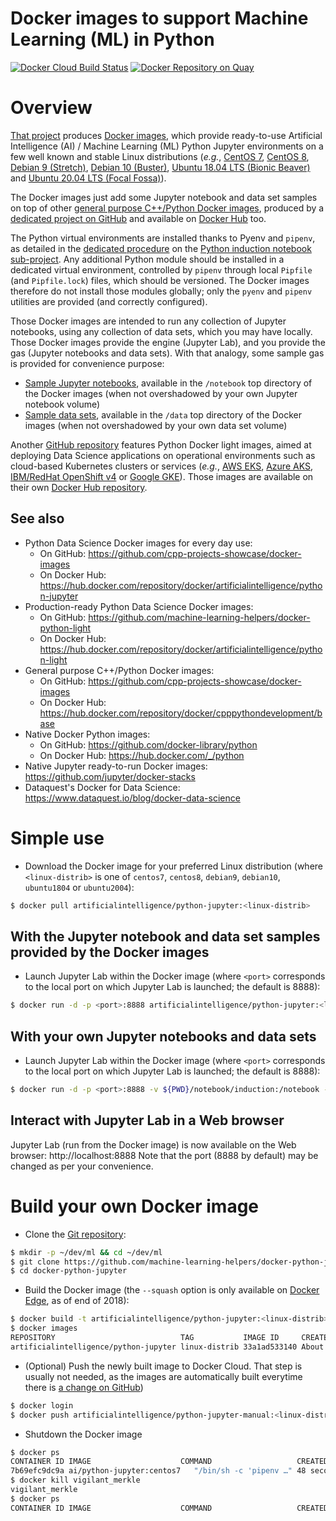 Docker images to support Machine Learning (ML) in Python
========================================================

[![Docker Cloud Build Status](https://img.shields.io/docker/cloud/build/artificialintelligence/python-jupyter)](https://hub.docker.com/repository/docker/artificialintelligence/python-jupyter/general)
[![Docker Repository on Quay](https://quay.io/repository/artificialintelligence/python-jupyter/status "Docker Repository on Quay")](https://quay.io/repository/artificialintelligence/python-jupyter)

# Overview
[That project](https://github.com/machine-learning-helpers/docker-python-jupyter)
produces
[Docker images](https://hub.docker.com/repository/docker/artificialintelligence/python-jupyter),
which provide ready-to-use Artificial Intelligence (AI) / Machine Learning (ML)
Python Jupyter environments on a few well known and stable Linux distributions
(_e.g._, [CentOS 7](https://wiki.centos.org/Manuals/ReleaseNotes/CentOS7),
[CentOS 8](https://wiki.centos.org/Manuals/ReleaseNotes/CentOSLinux8),
[Debian 9 (Stretch)](https://www.debian.org/releases/stretch/),
[Debian 10 (Buster)](https://www.debian.org/releases/buster/),
[Ubuntu 18.04 LTS (Bionic Beaver)](https://releases.ubuntu.com/18.04/) and
[Ubuntu 20.04 LTS (Focal Fossa)](https://releases.ubuntu.com/20.04/)).

The Docker images just add some Jupyter notebook and data set samples
on top of other
[general purpose C++/Python Docker images](https://hub.docker.com/repository/docker/cpppythondevelopment/base),
produced by a
[dedicated project on GitHub](https://github.com/cpp-projects-showcase/docker-images)
and available on
[Docker Hub](https://hub.docker.com/repository/docker/cpppythondevelopment/base)
too.

The Python virtual environments are installed thanks to Pyenv and `pipenv`,
as detailed in the
[dedicated procedure](http://github.com/machine-learning-helpers/induction-python/tree/master/installation/virtual-env)
on the
[Python induction notebook sub-project](http://github.com/machine-learning-helpers/induction-python).
Any additional Python module should be installed in a dedicated
virtual environment, controlled by `pipenv` through local `Pipfile`
(and `Pipfile.lock`) files, which should be versioned. The Docker images
therefore do not install those modules globally; only the `pyenv` and `pipenv`
utilities are provided (and correctly configured).

Those Docker images are intended to run any collection of Jupyter notebooks,
using any collection of data sets, which you may have locally. Those Docker
images provide the engine (Jupyter Lab), and you provide the gas (Jupyter
notebooks and data sets). With that analogy, some sample gas is provided
for convenience purpose:
* [Sample Jupyter notebooks](http://github.com/machine-learning-helpers/induction-python),
  available in the `/notebook` top directory of the Docker images
  (when not overshadowed by your own Jupyter notebook volume)
* [Sample data sets](http://github.com/machine-learning-helpers/data-samples),
  available in the `/data` top directory of the Docker images
  (when not overshadowed by your own data set volume)

Another
[GitHub repository](https://github.com/machine-learning-helpers/docker-python-light)
features Python Docker light images, aimed at deploying Data Science
applications on operational environments such as cloud-based Kubernetes
clusters or services (_e.g._,
[AWS EKS](https://aws.amazon.com/eks),
[Azure AKS](https://azure.microsoft.com/en-us/services/kubernetes-service/),
[IBM/RedHat OpenShift v4](https://www.redhat.com/en/openshift-4) or
[Google GKE](https://cloud.google.com/kubernetes-engine)).
Those images are available on their own
[Docker Hub repository](https://hub.docker.com/repository/docker/artificialintelligence/python-light/).

## See also
* Python Data Science Docker images for every day use:
  + On GitHub: https://github.com/cpp-projects-showcase/docker-images
  + On Docker Hub: https://hub.docker.com/repository/docker/artificialintelligence/python-jupyter
* Production-ready Python Data Science Docker images:
  + On GitHub: https://github.com/machine-learning-helpers/docker-python-light
  + On Docker Hub: https://hub.docker.com/repository/docker/artificialintelligence/python-light
* General purpose C++/Python Docker images:
  + On GitHub: https://github.com/cpp-projects-showcase/docker-images
  + On Docker Hub: https://hub.docker.com/repository/docker/cpppythondevelopment/base
* Native Docker Python images:
  + On GitHub: https://github.com/docker-library/python
  + On Docker Hub: https://hub.docker.com/_/python
* Native Jupyter ready-to-run Docker images:
  https://github.com/jupyter/docker-stacks
* Dataquest's Docker for Data Science:
  https://www.dataquest.io/blog/docker-data-science

# Simple use
* Download the Docker image for your preferred Linux distribution (where
  `<linux-distrib>` is one of `centos7`, `centos8`, `debian9`, `debian10`,
  `ubuntu1804` or `ubuntu2004`):
```bash
$ docker pull artificialintelligence/python-jupyter:<linux-distrib>
```

## With the Jupyter notebook and data set samples provided by the Docker images
* Launch Jupyter Lab within the Docker image (where `<port>` corresponds
  to the local port on which Jupyter Lab is launched; the default is 8888):
```bash
$ docker run -d -p <port>:8888 artificialintelligence/python-jupyter:<linux-distrib>
```

## With your own Jupyter notebooks and data sets
* Launch Jupyter Lab within the Docker image (where `<port>` corresponds
  to the local port on which Jupyter Lab is launched; the default is 8888):
```bash
$ docker run -d -p <port>:8888 -v ${PWD}/notebook/induction:/notebook -v ${PWD}/data/induction:/data artificialintelligence/python-jupyter:<linux-distrib>
```

## Interact with Jupyter Lab in a Web browser
Jupyter Lab (run from the Docker image) is now available on the Web browser:
http://localhost:8888
Note that the port (8888 by default) may be changed as per your convenience.

# Build your own Docker image
* Clone the
  [Git repository](https://github.com/machine-learning-helpers/docker-python-jupyter):
```bash
$ mkdir -p ~/dev/ml && cd ~/dev/ml
$ git clone https://github.com/machine-learning-helpers/docker-python-jupyter.git
$ cd docker-python-jupyter
```

* Build the Docker image (the `--squash` option is only available on
  [Docker Edge](http://docs.docker.com/edge/), as of end of 2018):
```bash
$ docker build -t artificialintelligence/python-jupyter:<linux-distrib> --squash <linux-distrib>/
$ docker images
REPOSITORY                            TAG           IMAGE ID     CREATED            SIZE
artificialintelligence/python-jupyter linux-distrib 33a1ad533140 About a minute ago 2.29GB
```

* (Optional) Push the newly built image to Docker Cloud.
  That step is usually not needed, as the images are automatically
  built everytime there is
  [a change on GitHub](https://github.com/machine-learning-helpers/docker-python-jupyter/commits/master))
```bash
$ docker login
$ docker push artificialintelligence/python-jupyter-manual:<linux-distrib>
```

* Shutdown the Docker image
```bash
$ docker ps
CONTAINER ID IMAGE                    COMMAND                   CREATED        STATUS        PORTS                  NAMES
7b69efc9dc9a ai/python-jupyter:centos7   "/bin/sh -c 'pipenv …" 48 seconds ago Up 47 seconds 0.0.0.0:9000->8888/tcp vigilant_merkle
$ docker kill vigilant_merkle
vigilant_merkle
$ docker ps
CONTAINER ID IMAGE                    COMMAND                   CREATED        STATUS        PORTS                  NAMES
```

